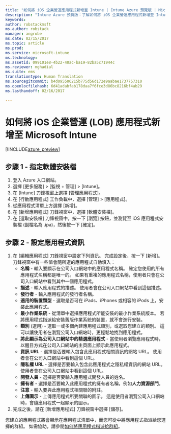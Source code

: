 ```yaml
---
title: "如何將 iOS 企業營運應用程式新增至 Intune | Intune Azure 預覽版 | Microsoft Docs"
description: "Intune Azure 預覽版︰了解如何將 iOS 企業營運應用程式新增至 Intune。"
keywords: 
author: robstackmsft
ms.author: robstack
manager: angrobe
ms.date: 02/15/2017
ms.topic: article
ms.prod: 
ms.service: microsoft-intune
ms.technology: 
ms.assetid: 099101e8-4b22-40ac-ba19-82ba5c71944c
ms.reviewer: mghadial
ms.suite: ems
translationtype: Human Translation
ms.sourcegitcommit: b4d095506215b775d56d172e9aabae1737757310
ms.openlocfilehash: 6d41adabfab178daa7f6fce3d86bc8216bf4ab29
ms.lasthandoff: 02/16/2017

---
```


# <a name="how-to-add-ios-line-of-business-lob-apps-to-microsoft-intune"></a>如何將 iOS 企業營運 (LOB) 應用程式新增至 Microsoft Intune

[!INCLUDE[azure_preview](../includes/azure_preview.md)]


## <a name="step-1---specify-the-software-setup-file"></a>步驟 1 - 指定軟體安裝檔

1. 登入 Azure 入口網站。
2. 選擇 [更多服務]  >  [監視 + 管理]  >  [Intune]。
3. 在 [Intune] 刀鋒視窗上選擇 [管理應用程式]。
4. 在 [行動應用程式] 工作負載中，選擇 [管理] > [應用程式]。
5. 從應用程式清單上方選擇 [新增]。
6. 在 [新增應用程式] 刀鋒視窗中，選擇 [軟體安裝檔]。
7. 在 [選取安裝檔] 刀鋒視窗中，按一下 [瀏覽] 按鈕，並瀏覽至 iOS 應用程式安裝檔 (副檔名為 .ipa)，然後按一下 [確定]。

## <a name="step-2---configure-app-information"></a>步驟 2 - 設定應用程式資訊

1. 在 [編輯應用程式] 刀鋒視窗中設定下列資訊。 完成設定後，按一下 [新增]。 刀鋒視窗中有一些值會隨所選的應用程式自動填入︰
    - **名稱** - 輸入要顯示在公司入口網站中的應用程式名稱。 確定您使用的所有應用程式名稱都是唯一的。 如果有重複的應用程式名稱，使用者只會在公司入口網站中看到其中一個應用程式。
    - **描述** - 輸入應用程式的描述。 使用者會在公司入口網站中看到這個描述。
    - **發行者** - 輸入應用程式的發行者名稱。
    - **適用的裝置類型** - 選取是否可在 iPads、iPhones 或相容的 iPods 上，安裝此應用程式。
    - **最小作業系統** - 從清單中選擇應用程式所能安裝的最小作業系統版本。 若將應用程式指派給安裝舊版作業系統的裝置，就不會進行安裝。
    - **類別** (選用) - 選取一或多個內建應用程式類別，或選取您建立的類別。 這可以讓使用者在瀏覽公司入口網站時，更輕鬆地找到應用程式。
    - **將此顯示為公司入口網站中的精選應用程式** - 當使用者瀏覽應用程式時，以醒目方式在公司入口網站的主頁面上顯示此應用程式。
    - **資訊 URL** - 選擇是否要輸入包含此應用程式相關資訊的網站 URL。 使用者會在公司入口網站中看到這個 URL。
    - **隱私權 URL** - 選擇是否要輸入包含此應用程式之隱私權資訊的網站 URL。 使用者會在公司入口網站中看到這個 URL。
    - **開發人員** - 選擇是否要輸入應用程式開發人員的姓名。
    - **擁有者** - 選擇是否要輸入此應用程式的擁有者名稱，例如**人力資源部門**。
    - **注意** - 輸入要與此應用程式相關聯的附註。
    - **上傳圖示** - 上傳應用程式所要關聯的圖示。 這是使用者瀏覽公司入口網站時，會隨應用程式一起顯示的圖示。
2. 完成之後，請在 [新增應用程式] 刀鋒視窗中選擇 [儲存]。

您建立的應用程式將會顯示在應用程式清單中，而您可從中將應用程式指派給您選擇的群組。 如需協助，請參閱[如何將應用程式指派給群組](/intune-azure/manage-apps/deploy-apps)。
